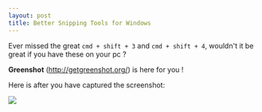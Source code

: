 ```yaml
---
layout: post
title: Better Snipping Tools for Windows
---
```

Ever missed the great `cmd + shift + 3` and `cmd + shift + 4`, wouldn't it be great if you have these on your pc ? 

**Greenshot** (http://getgreenshot.org/) is here for you !

Here is after you have captured the screenshot:

![](/content/images/2017/02/2017-02-06-17_31_46-.png)
